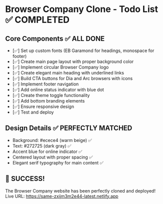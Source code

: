 # Browser Company Clone - Todo List ✅ COMPLETED

## Core Components ✅ ALL DONE
- [✅] Set up custom fonts (EB Garamond for headings, monospace for footer)
- [✅] Create main page layout with proper background color
- [✅] Implement circular Browser Company logo
- [✅] Create elegant main heading with underlined links
- [✅] Build CTA buttons for Dia and Arc browsers with icons
- [✅] Implement footer navigation
- [✅] Add online status indicator with blue dot
- [✅] Create theme toggle functionality
- [✅] Add bottom branding elements
- [✅] Ensure responsive design
- [✅] Test and deploy

## Design Details ✅ PERFECTLY MATCHED
- Background: #ecece4 (warm beige) ✅
- Text: #272725 (dark gray) ✅
- Accent blue for online indicator ✅
- Centered layout with proper spacing ✅
- Elegant serif typography for main content ✅

## 🎉 SUCCESS!
The Browser Company website has been perfectly cloned and deployed!
Live URL: https://same-zxijm3m2e44-latest.netlify.app
